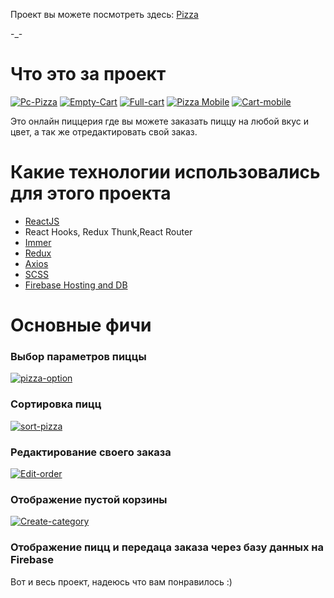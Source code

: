 Проект вы можете посмотреть здесь: [Pizza](https://react-pizza-dev.web.app/)

-_-

# Что это за проект
[![Pc-Pizza](https://imgur.com/Ruwma6g.jpg)]()
[![Empty-Cart](https://imgur.com/G3TSILM.jpg)]()
[![Full-cart](https://imgur.com/aOBWQco.jpg)]()
[![Pizza Mobile](https://imgur.com/S1P5VC7.jpg)]()
[![Cart-mobile](https://imgur.com/FIkfsMJ.jpg)]()

Это онлайн пиццерия где вы можете заказать пиццу на любой вкус и цвет,
а так же отредактировать свой заказ.

# Какие технологии использовались для этого проекта
 * [ReactJS](https://ru.reactjs.org/)
 * React Hooks, Redux Thunk,React Router
 * [Immer](https://immerjs.github.io/immer/docs/introduction/)
 * [Redux](https://redux.js.org/)
 * [Axios](https://github.com/axios/axios/)
 * [SCSS](https://sass-scss.ru/)
 * [Firebase Hosting and DB](firebase.google.com)

# Основные фичи
### Выбор параметров пиццы
[![pizza-option](https://imgur.com/cRYn8RW.jpg)]()
### Сортировка пицц
[![sort-pizza](https://imgur.com/c27uFc9.jpg)]()
### Редактирование своего заказа
[![Edit-order](https://imgur.com/aOBWQco.jpg)]()
### Отображение пустой корзины
[![Create-category](https://imgur.com/G3TSILM.jpg)]()
### Отображение пицц и передаца заказа через базу данных на Firebase

Вот и весь проект, надеюсь что вам понравилось :)
